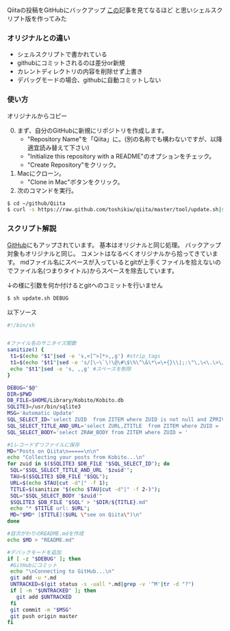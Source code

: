 Qiitaの投稿をGitHubにバックアップ
[この](http://qiita.com/items/a98dffc4b1ad095898b1 "original")記事を見てなるほど
と思いシェルスクリプト版を作ってみた

### オリジナルとの違い

* シェルスクリプトで書かれている
* githubにコミットされるのは差分or新規
* カレントディレクトリの内容を削除せず上書き
* デバッグモードの場合、githubに自動コミットしない

### 使い方

オリジナルからコピー

0. まず、自分のGitHubに新規にリポジトリを作成します。
	* "Repository Name"を「Qiita」に。(別の名称でも構わないですが、以降適宜読み替えて下さい)
	* "Initialize this repository with a README"のオプションをチェック。
	* "Create Repository"をクリック。
0. Macにクローン。
	* "Clone in Mac"ボタンをクリック。
0. 次のコマンドを実行。

```sh
$ cd ~/github/Qiita
$ curl -s https://raw.github.com/toshikiw/qiita/master/tool/update.sh|sh
```

### スクリプト解説

[GitHub](https://github.com/toshikiw/qiita/blob/master/tool/update.sh)にもアップされています。
基本はオリジナルと同じ処理。
バックアップ対象もオリジナルと同じ。
コメントはなるべくオリジナルから拾ってきています。
mdファイル名にスペースが入っているとgitが上手くファイルを拾えないのでファイル名(つまりタイトル)からスペースを除去しています。

↓の様に引数を何か付けるとgitへのコミットを行いません

```sh
$ sh update.sh DEBUG
```

以下ソース

```sh:update.sh
#!/bin/sh


#ファイル名のサニタイズ関数
sanitize() {
 t1=$(echo "$1"|sed -e 's,<[^>]*>,,g') #strip_tags
 t1=$(echo "$t1"|sed -e 's/[\~\`\!\@\#\$\%\^\&\*\=\+{}\\|;:\"\,\<\.\>\/\?]+//g' -e "s,[']+,,g") #str_replace
 echo "$t1"|sed -e 's, ,,g' #スペースを削除
}

DEBUG="$@"
DIR=$PWD
DB_FILE=$HOME/Library/Kobito/Kobito.db
SQLITE3=/usr/bin/sqlite3
MSG='Automatic Update'
SQL_SELECT_ID='select ZUID  from ZITEM where ZUID is not null and ZPRIVATE = 0 ORDER BY ZPOSTED_AT DESC;'
SQL_SELECT_TITLE_AND_URL='select ZURL,ZTITLE  from ZITEM where ZUID = '
SQL_SELECT_BODY='select ZRAW_BODY from ZITEM where ZUID = '

#1レコードずつファイルに保存
MD="Posts on Qiita\n=====\n\n"
echo "Collecting your posts from Kobito...\n"
for zuid in $($SQLITE3 $DB_FILE "$SQL_SELECT_ID"); do
 SQL="$SQL_SELECT_TITLE_AND_URL '$zuid'";
 TAU=$($SQLITE3 $DB_FILE "$SQL");
 URL=$(echo $TAU|cut -d"|" -f 1);
 TITLE=$(sanitize "$(echo $TAU|cut -d"|" -f 2-)");
 SQL="$SQL_SELECT_BODY '$zuid'"
 $SQLITE3 $DB_FILE "$SQL" > "$DIR/${TITLE}.md"
 echo "* $TITLE url: $URL";
 MD="$MD* [$TITLE]($URL \"see on Qiita\")\n"
done

#目次がわりのREADME.mdを作成
echo $MD > "README.md"

#デバックモードを追加
if [ -z "$DEBUG" ]; then
 #GitHubにコミット
 echo "\nConnecting to GitHub...\n"
 git add -u *.md
 UNTRACKED=$(git status -s -uall *.md|grep -v '^M'|tr -d "?")
 if [ -n "$UNTRACKED" ]; then
   git add $UNTRACKED
 fi
 git commit -m "$MSG"
 git push origin master
fi
```
